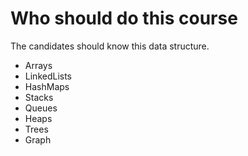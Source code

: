 # Who should do this course

The candidates should know this data structure. 

* Arrays
* LinkedLists
* HashMaps
* Stacks
* Queues
* Heaps
* Trees
* Graph

